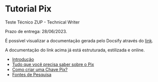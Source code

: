 <h1>Tutorial Pix</h1>

Teste Técnico ZUP - Technical Writer

Prazo de entrega: 28/06/2023.

É possível visualizar a documentação gerada pelo Docsify através do [link](https://diogomatos86.github.io/pix-zup/#/).

A documentação do link acima já está estruturada, estilizada e online.

- [Introdução](index.md)
- [Tudo que você precisa saber sobre o Pix](pages/pix.md)
- [Como criar uma Chave Pix?](pages/criar-chave-pix.md)
- [Fontes de Pesquisa](pages/pesquisa.md)
